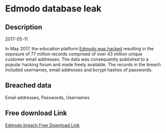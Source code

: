 # Edmodo database leak

## Description

2017-05-11

In May 2017, the education platform <a href="https://motherboard.vice.com/en_us/article/hacker-steals-millions-of-user-account-details-from-education-platform-edmodo" target="_blank" rel="noopener">Edmodo was hacked</a> resulting in the exposure of 77 million records comprised of over 43 million unique customer email addresses. The data was consequently published to a popular hacking forum and made freely available. The records in the breach included usernames, email addresses and bcrypt hashes of passwords.

## Breached data

Email addresses, Passwords, Usernames

## Free download Link

[Edmodo breach Free Download Link](https://link-to.net/1229997/529.6163651763235/dynamic/?r=aHR0cHM6Ly93d3cubWVkaWFmaXJlLmNvbS92aWV3LzlKZ01JQ3hqdkhScVdocy9lZG1vZG8uY29tL2ZpbGU=)